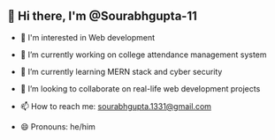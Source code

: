 ## 👋 Hi there, I'm @Sourabhgupta-11 

- 👀 I'm interested in Web development

- 🔭 I’m currently working on college attendance management system

- 🌱 I’m currently learning MERN stack and cyber security

- 🤔 I’m looking to collaborate on real-life web development projects

- 📫 How to reach me: sourabhgupta.1331@gmail.com

- 😄 Pronouns: he/him


